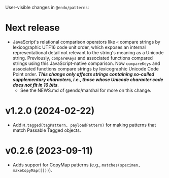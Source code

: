 User-visible changes in `@endo/patterns`:

# Next release

- JavaScript's relational comparison operators like `<` compare strings by lexicographic UTF16 code unit order, which exposes an internal representational detail not relevant to the string's meaning as a Unicode string.  Previously, `compareKeys` and associated functions compared strings using this JavaScript-native comparison. Now `compareKeys` and associated functions compare strings by lexicographic Unicode Code Point order. ***This change only affects strings containing so-called supplementary characters, i.e., those whose Unicode character code does not fit in 16 bits***.
  - See the NEWS.md of @endo/marshal for more on this change.

# v1.2.0 (2024-02-22)

- Add `M.tagged(tagPattern, payloadPattern)` for making patterns that match
  Passable Tagged objects.

# v0.2.6 (2023-09-11)

- Adds support for CopyMap patterns (e.g., `matches(specimen, makeCopyMap([]))`).
